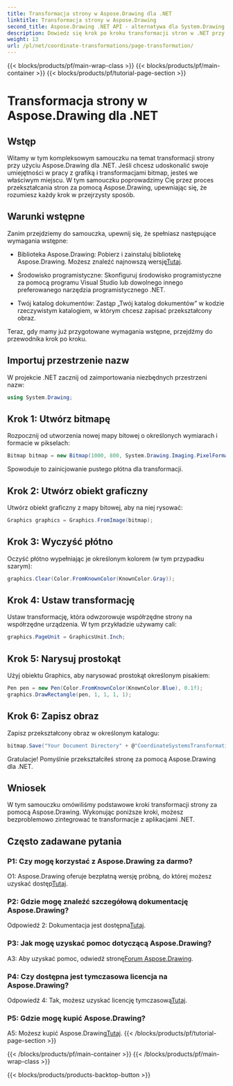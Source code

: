 ```yaml
---
title: Transformacja strony w Aspose.Drawing dla .NET
linktitle: Transformacja strony w Aspose.Drawing
second_title: Aspose.Drawing .NET API - alternatywa dla System.Drawing.Common
description: Dowiedz się krok po kroku transformacji stron w .NET przy użyciu Aspose.Drawing. Popraw swoje umiejętności graficzne dzięki temu obszernemu samouczkowi.
weight: 13
url: /pl/net/coordinate-transformations/page-transformation/
---
```


{{< blocks/products/pf/main-wrap-class >}}
{{< blocks/products/pf/main-container >}}
{{< blocks/products/pf/tutorial-page-section >}}

# Transformacja strony w Aspose.Drawing dla .NET

## Wstęp

Witamy w tym kompleksowym samouczku na temat transformacji strony przy użyciu Aspose.Drawing dla .NET. Jeśli chcesz udoskonalić swoje umiejętności w pracy z grafiką i transformacjami bitmap, jesteś we właściwym miejscu. W tym samouczku poprowadzimy Cię przez proces przekształcania stron za pomocą Aspose.Drawing, upewniając się, że rozumiesz każdy krok w przejrzysty sposób.

## Warunki wstępne

Zanim przejdziemy do samouczka, upewnij się, że spełniasz następujące wymagania wstępne:

-  Biblioteka Aspose.Drawing: Pobierz i zainstaluj bibliotekę Aspose.Drawing. Możesz znaleźć najnowszą wersję[Tutaj](https://releases.aspose.com/drawing/net/).

- Środowisko programistyczne: Skonfiguruj środowisko programistyczne za pomocą programu Visual Studio lub dowolnego innego preferowanego narzędzia programistycznego .NET.

- Twój katalog dokumentów: Zastąp „Twój katalog dokumentów” w kodzie rzeczywistym katalogiem, w którym chcesz zapisać przekształcony obraz.

Teraz, gdy mamy już przygotowane wymagania wstępne, przejdźmy do przewodnika krok po kroku.

## Importuj przestrzenie nazw

W projekcie .NET zacznij od zaimportowania niezbędnych przestrzeni nazw:

```csharp
using System.Drawing;
```

## Krok 1: Utwórz bitmapę

Rozpocznij od utworzenia nowej mapy bitowej o określonych wymiarach i formacie w pikselach:

```csharp
Bitmap bitmap = new Bitmap(1000, 800, System.Drawing.Imaging.PixelFormat.Format32bppPArgb);
```

Spowoduje to zainicjowanie pustego płótna dla transformacji.

## Krok 2: Utwórz obiekt graficzny

Utwórz obiekt graficzny z mapy bitowej, aby na niej rysować:

```csharp
Graphics graphics = Graphics.FromImage(bitmap);
```

## Krok 3: Wyczyść płótno

Oczyść płótno wypełniając je określonym kolorem (w tym przypadku szarym):

```csharp
graphics.Clear(Color.FromKnownColor(KnownColor.Gray));
```

## Krok 4: Ustaw transformację

Ustaw transformację, która odwzorowuje współrzędne strony na współrzędne urządzenia. W tym przykładzie używamy cali:

```csharp
graphics.PageUnit = GraphicsUnit.Inch;
```

## Krok 5: Narysuj prostokąt

Użyj obiektu Graphics, aby narysować prostokąt określonym pisakiem:

```csharp
Pen pen = new Pen(Color.FromKnownColor(KnownColor.Blue), 0.1f);
graphics.DrawRectangle(pen, 1, 1, 1, 1);
```

## Krok 6: Zapisz obraz

Zapisz przekształcony obraz w określonym katalogu:

```csharp
bitmap.Save("Your Document Directory" + @"CoordinateSystemsTransformations\PageTransformation_out.png");
```

Gratulacje! Pomyślnie przekształciłeś stronę za pomocą Aspose.Drawing dla .NET.

## Wniosek

W tym samouczku omówiliśmy podstawowe kroki transformacji strony za pomocą Aspose.Drawing. Wykonując poniższe kroki, możesz bezproblemowo zintegrować te transformacje z aplikacjami .NET.

## Często zadawane pytania

### P1: Czy mogę korzystać z Aspose.Drawing za darmo?

 O1: Aspose.Drawing oferuje bezpłatną wersję próbną, do której możesz uzyskać dostęp[Tutaj](https://releases.aspose.com/).

### P2: Gdzie mogę znaleźć szczegółową dokumentację Aspose.Drawing?

 Odpowiedź 2: Dokumentacja jest dostępna[Tutaj](https://reference.aspose.com/drawing/net/).

### P3: Jak mogę uzyskać pomoc dotyczącą Aspose.Drawing?

 A3: Aby uzyskać pomoc, odwiedź stronę[Forum Aspose.Drawing](https://forum.aspose.com/c/diagram/17).

### P4: Czy dostępna jest tymczasowa licencja na Aspose.Drawing?

 Odpowiedź 4: Tak, możesz uzyskać licencję tymczasową[Tutaj](https://purchase.aspose.com/temporary-license/).

### P5: Gdzie mogę kupić Aspose.Drawing?

 A5: Możesz kupić Aspose.Drawing[Tutaj](https://purchase.aspose.com/buy).
{{< /blocks/products/pf/tutorial-page-section >}}

{{< /blocks/products/pf/main-container >}}
{{< /blocks/products/pf/main-wrap-class >}}

{{< blocks/products/products-backtop-button >}}
